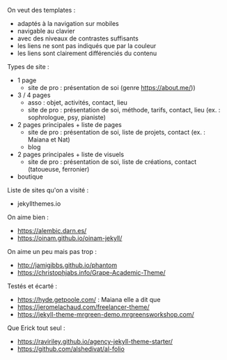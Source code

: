 On veut des templates :
- adaptés à la navigation sur mobiles
- navigable au clavier
- avec des niveaux de contrastes suffisants
- les liens ne sont pas indiqués que par la couleur
- les liens sont clairement différenciés du contenu

Types de site : 
- 1 page
    - site de pro : présentation de soi (genre https://about.me/))
- 3 / 4 pages
    - asso : objet, activités, contact, lieu
    - site de pro : présentation de soi, méthode, tarifs, contact, lieu (ex. : sophrologue, psy, pianiste)
- 2 pages principales + liste de pages
    - site de pro : présentation de soi, liste de projets, contact (ex. : Maiana et Nat)
    - blog
- 2 pages principales + liste de visuels    
    - site de pro : présentation de soi, liste de créations, contact (tatoueuse, ferronier)
- boutique 

Liste de sites qu'on a visité :
- jekyllthemes.io

On aime bien : 
- https://alembic.darn.es/
- https://oinam.github.io/oinam-jekyll/

On aime un peu mais pas trop : 
- http://jamigibbs.github.io/phantom
- https://christophjabs.info/Grape-Academic-Theme/

Testés et écarté : 
- https://hyde.getpoole.com/ : Maiana elle a dit que
- https://jeromelachaud.com/freelancer-theme/
- https://jekyll-theme-mrgreen-demo.mrgreensworkshop.com/

Que Erick tout seul : 
- https://raviriley.github.io/agency-jekyll-theme-starter/
- https://github.com/alshedivat/al-folio